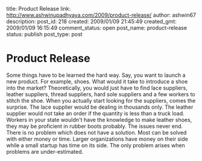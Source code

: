 title: Product Release
link: http://www.ashwinupadhyaya.com/2009/product-release/
author: ashwin67
description: 
post_id: 218
created: 2009/01/09 21:45:49
created_gmt: 2009/01/09 16:15:49
comment_status: open
post_name: product-release
status: publish
post_type: post

# Product Release

Some things have to be learned the hard way. Say, you want to launch a new product. For example, shoes. What would it take to introduce a shoe into the market? Theoretically, you would just have to find lace suppliers, leather suppliers, thread suppliers, hard sole suppliers and a few workers to stitch the shoe. When you actually start looking for the suppliers, comes the surprise. The lace supplier would be dealing in thousands only. The leather supplier would not take an order if the quantity is less than a truck load. Workers in your state wouldn't have the knowledge to make leather shoes, they may be proficient in rubber boots probably. The issues never end. There is no problem which does not have a solution. Most can be solved with either money or time. Larger organizations have money on their side while a small startup has time on its side. The only problem arises when problems are under-estimated.